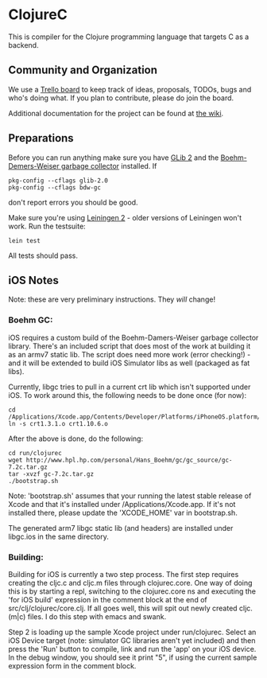 # ClojureC

This is compiler for the Clojure programming language that targets C as a backend.

## Community and Organization

We use a [Trello board](https://trello.com/board/clojurec/500e79c3b8ec5a3d7f1786d1) to keep track of ideas, proposals, TODOs, bugs and who's doing what.  If you plan to contribute, please do join the board.

Additional documentation for the project can be found at [the wiki](https://github.com/schani/clojurec/wiki).

## Preparations

Before you can run anything make sure you have [GLib 2](http://developer.gnome.org/glib/) and the [Boehm-Demers-Weiser garbage collector](http://www.hpl.hp.com/personal/Hans_Boehm/gc/) installed.  If

    pkg-config --cflags glib-2.0
    pkg-config --cflags bdw-gc

don't report errors you should be good.

Make sure you're using [Leiningen 2](https://github.com/technomancy/leiningen/) - older versions of Leiningen won't work.  Run the testsuite:

    lein test

All tests should pass.


## iOS Notes

 Note: these are very preliminary instructions.  They *will* change!

### Boehm GC:

 iOS requires a custom build of the Boehm-Damers-Weiser garbage
collector library.  There's an included script that does most of
the work at building it as an armv7 static lib.  The script does
need more work (error checking!) - and it will be extended to build
iOS Simulator libs as well (packaged as fat libs).

Currently, libgc tries to pull in a current crt lib which isn't
supported under iOS.  To work around this, the following needs
to be done once (for now):

    cd /Applications/Xcode.app/Contents/Developer/Platforms/iPhoneOS.platform/Developer/SDKs/iPhoneOS5.1.sdk/usr/lib
    ln -s crt1.3.1.o crt1.10.6.o

After the above is done, do the following:

    cd run/clojurec
    wget http://www.hpl.hp.com/personal/Hans_Boehm/gc/gc_source/gc-7.2c.tar.gz
    tar -xvzf gc-7.2c.tar.gz
    ./bootstrap.sh

Note: 'bootstrap.sh' assumes that your running the latest stable release
of Xcode and that it's installed under /Applications/Xcode.app.  If it's
not installed there, please update the 'XCODE_HOME' var in bootstrap.sh.

The generated arm7 libgc static lib (and headers) are installed under
libgc.ios in the same directory.


### Building:

 Building for iOS is currently a two step process.  The first step requires
creating the cljc.c and cljc.m files through clojurec.core.  One way of
doing this is by starting a repl, switching to the clojurec.core ns and
executing the 'for iOS build' expression in the comment block at the end of
src/clj/clojurec/core.clj.  If all goes well, this will spit out newly
created cljc.(m|c) files.  I do this step with emacs and swank.

  Step 2 is loading up the sample Xcode project under run/clojurec.  Select
an iOS Device target (note: simulator GC libraries aren't yet included)
and then press the 'Run' button to compile, link and run the 'app' on
your iOS device.  In the debug window, you should see it print "5", if
using the current sample expression form in the comment block.
